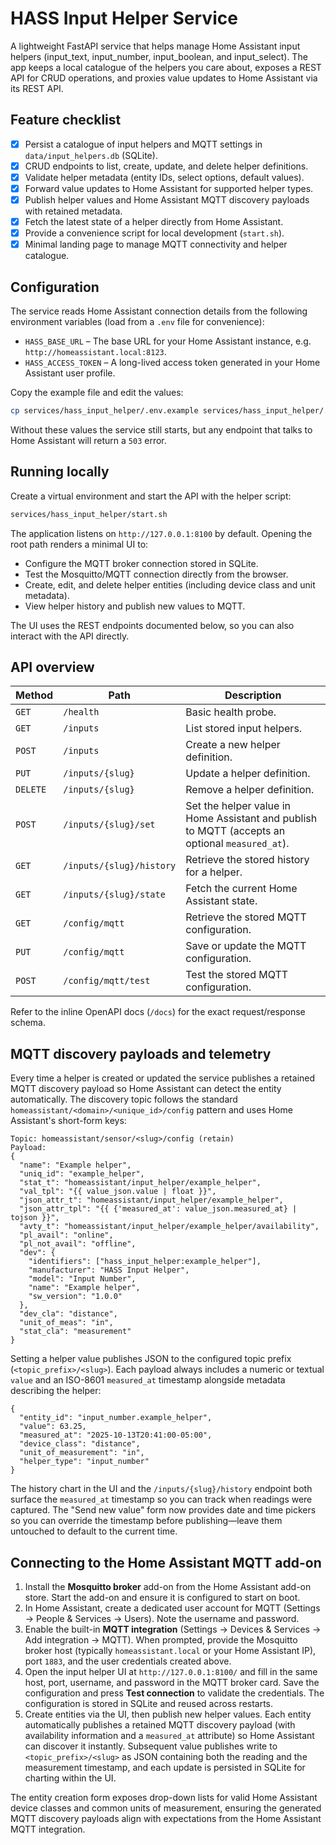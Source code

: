 # HASS Input Helper Service

A lightweight FastAPI service that helps manage Home Assistant input helpers (input_text,
input_number, input_boolean, and input_select). The app keeps a local catalogue of the helpers you
care about, exposes a REST API for CRUD operations, and proxies value updates to Home Assistant via
its REST API.

## Feature checklist

- [x] Persist a catalogue of input helpers and MQTT settings in `data/input_helpers.db` (SQLite).
- [x] CRUD endpoints to list, create, update, and delete helper definitions.
- [x] Validate helper metadata (entity IDs, select options, default values).
- [x] Forward value updates to Home Assistant for supported helper types.
- [x] Publish helper values and Home Assistant MQTT discovery payloads with retained metadata.
- [x] Fetch the latest state of a helper directly from Home Assistant.
- [x] Provide a convenience script for local development (`start.sh`).
- [x] Minimal landing page to manage MQTT connectivity and helper catalogue.

## Configuration

The service reads Home Assistant connection details from the following environment variables (load
from a `.env` file for convenience):

- `HASS_BASE_URL` – The base URL for your Home Assistant instance, e.g.
  `http://homeassistant.local:8123`.
- `HASS_ACCESS_TOKEN` – A long-lived access token generated in your Home Assistant user profile.

Copy the example file and edit the values:

```bash
cp services/hass_input_helper/.env.example services/hass_input_helper/.env
```

Without these values the service still starts, but any endpoint that talks to Home Assistant will
return a `503` error.

## Running locally

Create a virtual environment and start the API with the helper script:

```bash
services/hass_input_helper/start.sh
```

The application listens on `http://127.0.0.1:8100` by default. Opening the root path renders a
minimal UI to:

- Configure the MQTT broker connection stored in SQLite.
- Test the Mosquitto/MQTT connection directly from the browser.
- Create, edit, and delete helper entities (including device class and unit metadata).
- View helper history and publish new values to MQTT.

The UI uses the REST endpoints documented below, so you can also interact with the API directly.

## API overview

| Method | Path | Description |
| ------ | ---- | ----------- |
| `GET` | `/health` | Basic health probe. |
| `GET` | `/inputs` | List stored input helpers. |
| `POST` | `/inputs` | Create a new helper definition. |
| `PUT` | `/inputs/{slug}` | Update a helper definition. |
| `DELETE` | `/inputs/{slug}` | Remove a helper definition. |
| `POST` | `/inputs/{slug}/set` | Set the helper value in Home Assistant and publish to MQTT (accepts an optional `measured_at`). |
| `GET` | `/inputs/{slug}/history` | Retrieve the stored history for a helper. |
| `GET` | `/inputs/{slug}/state` | Fetch the current Home Assistant state. |
| `GET` | `/config/mqtt` | Retrieve the stored MQTT configuration. |
| `PUT` | `/config/mqtt` | Save or update the MQTT configuration. |
| `POST` | `/config/mqtt/test` | Test the stored MQTT configuration. |

Refer to the inline OpenAPI docs (`/docs`) for the exact request/response schema.

## MQTT discovery payloads and telemetry

Every time a helper is created or updated the service publishes a retained MQTT discovery payload so
Home Assistant can detect the entity automatically. The discovery topic follows the standard
`homeassistant/<domain>/<unique_id>/config` pattern and uses Home Assistant's short-form keys:

```
Topic: homeassistant/sensor/<slug>/config (retain)
Payload:
{
  "name": "Example helper",
  "uniq_id": "example_helper",
  "stat_t": "homeassistant/input_helper/example_helper",
  "val_tpl": "{{ value_json.value | float }}",
  "json_attr_t": "homeassistant/input_helper/example_helper",
  "json_attr_tpl": "{{ {'measured_at': value_json.measured_at} | tojson }}",
  "avty_t": "homeassistant/input_helper/example_helper/availability",
  "pl_avail": "online",
  "pl_not_avail": "offline",
  "dev": {
    "identifiers": ["hass_input_helper:example_helper"],
    "manufacturer": "HASS Input Helper",
    "model": "Input Number",
    "name": "Example helper",
    "sw_version": "1.0.0"
  },
  "dev_cla": "distance",
  "unit_of_meas": "in",
  "stat_cla": "measurement"
}
```

Setting a helper value publishes JSON to the configured topic prefix (`<topic_prefix>/<slug>`). Each
payload always includes a numeric or textual `value` and an ISO-8601 `measured_at` timestamp alongside
metadata describing the helper:

```
{
  "entity_id": "input_number.example_helper",
  "value": 63.25,
  "measured_at": "2025-10-13T20:41:00-05:00",
  "device_class": "distance",
  "unit_of_measurement": "in",
  "helper_type": "input_number"
}
```

The history chart in the UI and the `/inputs/{slug}/history` endpoint both surface the `measured_at`
timestamp so you can track when readings were captured. The "Send new value" form now provides date
and time pickers so you can override the timestamp before publishing—leave them untouched to default
to the current time.

## Connecting to the Home Assistant MQTT add-on

1. Install the **Mosquitto broker** add-on from the Home Assistant add-on store. Start the add-on
   and ensure it is configured to start on boot.
2. In Home Assistant, create a dedicated user account for MQTT (Settings → People & Services →
   Users). Note the username and password.
3. Enable the built-in **MQTT integration** (Settings → Devices & Services → Add integration →
   MQTT). When prompted, provide the Mosquitto broker host (typically `homeassistant.local` or your
   Home Assistant IP), port `1883`, and the user credentials created above.
4. Open the input helper UI at `http://127.0.0.1:8100/` and fill in the same host, port, username,
   and password in the MQTT broker card. Save the configuration and press **Test connection** to
   validate the credentials. The configuration is stored in SQLite and reused across restarts.
5. Create entities via the UI, then publish new helper values. Each entity automatically publishes a
   retained MQTT discovery payload (with availability information and a `measured_at` attribute) so
   Home Assistant can discover it instantly. Subsequent value publishes write to
   `<topic_prefix>/<slug>` as JSON containing both the reading and the measurement timestamp, and each
   update is persisted in SQLite for charting within the UI.

The entity creation form exposes drop-down lists for valid Home Assistant device classes and common
units of measurement, ensuring the generated MQTT discovery payloads align with expectations from the
Home Assistant MQTT integration.
